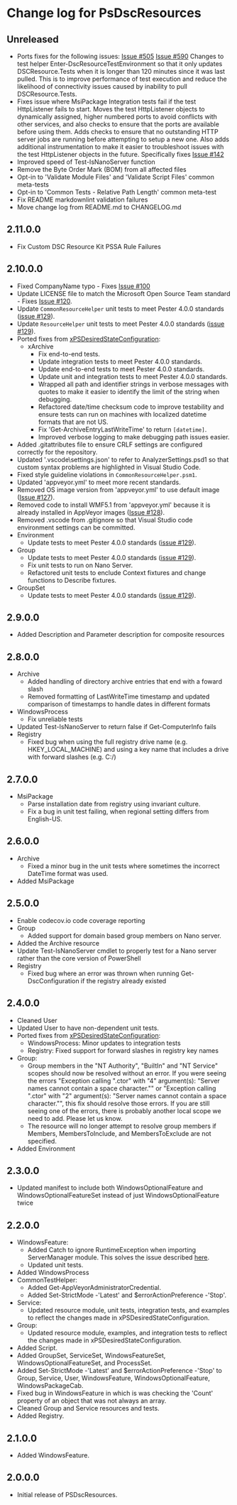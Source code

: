# Change log for PsDscResources

## Unreleased

* Ports fixes for the following issues:
  [Issue #505](https://github.com/PowerShell/xPSDesiredStateConfiguration/issues/505)
  [Issue #590](https://github.com/PowerShell/xPSDesiredStateConfiguration/issues/590)
  Changes to test helper Enter-DscResourceTestEnvironment so that it only
  updates DSCResource.Tests when it is longer than 120 minutes since
  it was last pulled. This is to improve performance of test execution
  and reduce the likelihood of connectivity issues caused by inability to
  pull DSCResource.Tests.
* Fixes issue where MsiPackage Integration tests fail if the test HttpListener
  fails to start. Moves the test HttpListener objects to dynamically assigned,
  higher numbered ports to avoid conflicts with other services, and also checks
  to ensure that the ports are available before using them. Adds checks to
  ensure that no outstanding HTTP server jobs are running before attempting to
  setup a new one. Also adds additional instrumentation to make it easier to
  troubleshoot issues with the test HttpListener objects in the future.
  Specifically fixes
  [Issue #142](https://github.com/PowerShell/PSDscResources/issues/142)
* Improved speed of Test-IsNanoServer function
* Remove the Byte Order Mark (BOM) from all affected files
* Opt-in to 'Validate Module Files' and 'Validate Script Files' common meta-tests
* Opt-in to 'Common Tests - Relative Path Length' common meta-test
* Fix README markdownlint validation failures
* Move change log from README.md to CHANGELOG.md

## 2.11.0.0

* Fix Custom DSC Resource Kit PSSA Rule Failures

## 2.10.0.0

* Fixed CompanyName typo - Fixes [Issue #100](https://github.com/PowerShell/PSDscResources/issues/100)
* Update LICENSE file to match the Microsoft Open Source Team
  standard - Fixes [Issue #120](https://github.com/PowerShell/PSDscResources/issues/120).
* Update `CommonResourceHelper` unit tests to meet Pester 4.0.0
  standards ([issue #129](https://github.com/PowerShell/PSDscResources/issues/129)).
* Update `ResourceHelper` unit tests to meet Pester 4.0.0
  standards ([issue #129](https://github.com/PowerShell/PSDscResources/issues/129)).
* Ported fixes from [xPSDesiredStateConfiguration](https://github.com/PowerShell/xPSDesiredStateConfiguration):
  * xArchive
    * Fix end-to-end tests.
    * Update integration tests to meet Pester 4.0.0 standards.
    * Update end-to-end tests to meet Pester 4.0.0 standards.
    * Update unit and integration tests to meet Pester 4.0.0 standards.
    * Wrapped all path and identifier strings in verbose messages with
      quotes to make it easier to identify the limit of the string when
      debugging.
    * Refactored date/time checksum code to improve testability and ensure
      tests can run on machines with localized datetime formats that are not
      US.
    * Fix 'Get-ArchiveEntryLastWriteTime' to return `[datetime]`.
    * Improved verbose logging to make debugging path issues easier.
* Added .gitattributes file to ensure CRLF settings are configured correctly
  for the repository.
* Updated '.vscode\settings.json' to refer to AnalyzerSettings.psd1 so that
  custom syntax problems are highlighted in Visual Studio Code.
* Fixed style guideline violations in `CommonResourceHelper.psm1`.
* Updated 'appveyor.yml' to meet more recent standards.
* Removed OS image version from 'appveyor.yml' to use default image
  ([Issue #127](https://github.com/PowerShell/PSDscResources/issues/127)).
* Removed code to install WMF5.1 from 'appveyor.yml' because it is already
  installed in AppVeyor images ([Issue #128](https://github.com/PowerShell/PSDscResources/issues/128)).
* Removed .vscode from .gitignore so that Visual Studio code environment
  settings can be committed.
* Environment
  * Update tests to meet Pester 4.0.0 standards ([issue #129](https://github.com/PowerShell/PSDscResources/issues/129)).
* Group
  * Update tests to meet Pester 4.0.0 standards ([issue #129](https://github.com/PowerShell/PSDscResources/issues/129)).
  * Fix unit tests to run on Nano Server.
  * Refactored unit tests to enclude Context fixtures and change functions
    to Describe fixtures.
* GroupSet
  * Update tests to meet Pester 4.0.0 standards ([issue #129](https://github.com/PowerShell/PSDscResources/issues/129)).

## 2.9.0.0

* Added Description and Parameter description for composite resources

## 2.8.0.0

* Archive
  * Added handling of directory archive entries that end with a foward slash
  * Removed formatting of LastWriteTime timestamp and updated comparison of timestamps to handle dates in different formats
* WindowsProcess
  * Fix unreliable tests
* Updated Test-IsNanoServer to return false if Get-ComputerInfo fails
* Registry
  * Fixed bug when using the full registry drive name (e.g. HKEY\_LOCAL\_MACHINE) and using a key name that includes a drive with forward slashes (e.g. C:/)

## 2.7.0.0

* MsiPackage
  * Parse installation date from registry using invariant culture.
  * Fix a bug in unit test failing, when regional setting differs from English-US.

## 2.6.0.0

* Archive
  * Fixed a minor bug in the unit tests where sometimes the incorrect DateTime format was used.
* Added MsiPackage

## 2.5.0.0

* Enable codecov.io code coverage reporting
* Group
  * Added support for domain based group members on Nano server.
* Added the Archive resource
* Update Test-IsNanoServer cmdlet to properly test for a Nano server rather than the core version of PowerShell
* Registry
  * Fixed bug where an error was thrown when running Get-DscConfiguration if the registry already existed

## 2.4.0.0

* Cleaned User
* Updated User to have non-dependent unit tests.
* Ported fixes from [xPSDesiredStateConfiguration](https://github.com/PowerShell/xPSDesiredStateConfiguration):
  * WindowsProcess: Minor updates to integration tests
  * Registry: Fixed support for forward slashes in registry key names
* Group:
  * Group members in the "NT Authority", "BuiltIn" and "NT Service" scopes should now be resolved without an error. If you were seeing the errors "Exception calling ".ctor" with "4" argument(s): "Server names cannot contain a space character."" or "Exception calling ".ctor" with "2" argument(s): "Server names cannot contain a space character."", this fix should resolve those errors. If you are still seeing one of the errors, there is probably another local scope we need to add. Please let us know.
  * The resource will no longer attempt to resolve group members if Members, MembersToInclude, and MembersToExclude are not specified.
* Added Environment

## 2.3.0.0

* Updated manifest to include both WindowsOptionalFeature and WindowsOptionalFeatureSet instead of just WindowsOptionalFeature twice

## 2.2.0.0

* WindowsFeature:
  * Added Catch to ignore RuntimeException when importing ServerManager module. This solves the issue described [here](https://social.technet.microsoft.com/Forums/en-US/9fc314e1-27bf-4f03-ab78-5e0f7a662b8f/importmodule-servermanager-some-or-all-identity-references-could-not-be-translated?forum=winserverpowershell).
  * Updated unit tests.
* Added WindowsProcess
* CommonTestHelper:
  * Added Get-AppVeyorAdministratorCredential.
  * Added Set-StrictMode -'Latest' and $errorActionPreference -'Stop'.
* Service:
  * Updated resource module, unit tests, integration tests, and examples to reflect the changes made in xPSDesiredStateConfiguration.
* Group:
  * Updated resource module, examples, and integration tests to reflect the changes made in xPSDesiredStateConfiguration.
* Added Script.
* Added GroupSet, ServiceSet, WindowsFeatureSet, WindowsOptionalFeatureSet, and ProcessSet.
* Added Set-StrictMode -'Latest' and $errorActionPreference -'Stop' to Group, Service, User, WindowsFeature, WindowsOptionalFeature, WindowsPackageCab.
* Fixed bug in WindowsFeature in which is was checking the 'Count' property of an object that was not always an array.
* Cleaned Group and Service resources and tests.
* Added Registry.

## 2.1.0.0

* Added WindowsFeature.

## 2.0.0.0

* Initial release of PSDscResources.
